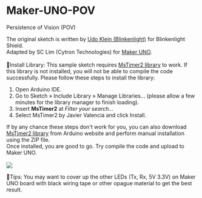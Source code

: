 # Maker-UNO-POV
Persistence of Vision (POV)

The original sketch is written by <a href="https://blog.blinkenlight.net/experiments/basic-effects/pov-reloaded/">Udo Klein (Blinkenlight)</a> for Blinkenlight Shield.<br>
Adapted by SC Lim (Cytron Technologies) for <a href="https://makeruno.com.my/">Maker UNO</a>.<br>
<br>
🔹Install Library: This sample sketch requires <a href="http://playground.arduino.cc/Main/MsTimer2">MsTimer2 library</a> to work. If this library is not installed, you will not be able to compile the code successfully. Please follow these steps to install the library:
<ol>
  <li>Open Arduino IDE.</li>
  <li>Go to Sketch » Include Library » Manage Libraries... (please allow a few minutes for the library manager to finish loading).</li>
  <li>Insert <strong>MsTimer2</strong> at <i>Filter your search...</i></li>
  <li>Select MsTimer2 by Javier Valencia and click Install.</li>
</ol>
If by any chance these steps don't work for you, you can also download <a href="http://playground.arduino.cc/uploads/Main/MsTimer2.zip">MsTimer2 library</a> from Arduino website and perform manual installation using the ZIP file.<br>
Once installed, you are good to go. Try compile the code and upload to Maker UNO.<br>
<br>
<img src="https://ksr-ugc.imgix.net/assets/020/696/099/ea095015638ff1e07f8b58f68aafac41_original.gif?w=639&fit=max&v=1522215857&auto=format&gif-q=50&q=92&s=54c252c6a5c693b93074c9550dbaa286"/>

🔹Tips: You may want to cover up the other LEDs (Tx, Rx, 5V 3.3V) on Maker UNO board with black wiring tape or other opague material to get the best result.
